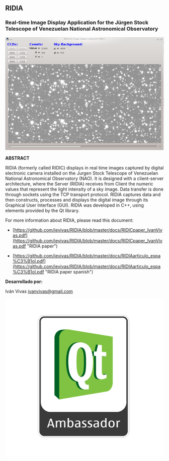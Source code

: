 ## RIDIA ##

### Real-time Image Display Application for the Jürgen Stock Telescope of Venezuelan National Astronomical Observatory ###

![RIDIA GUI](https://github.com/ievivas/RIDIA/blob/master/docs/snapshot1.png?raw=true)


**ABSTRACT**

RIDIA (formerly called RIDIC) displays in real time images captured by digital electronic camera installed on the Jurgen Stock Telescope of Venezuelan National Astronomical Observatory (NAO). It is designed with a client-server architecture, where the Server (RIDIA) receives from Client the numeric values that represent the light intensity of a sky image. Data transfer is done through sockets using the TCP transport protocol. RIDIA captures data and then constructs, processes and displays the digital image through its Graphical User Interface (GUI). RIDIA was developed in C++, using elements provided by the Qt library.

For more information about RIDIA, please read this document:

- [https://github.com/ievivas/RIDIA/blob/master/docs/RIDICpaper_IvanVivas.pdf](https://github.com/ievivas/RIDIA/blob/master/docs/RIDICpaper_IvanVivas.pdf "RIDIA paper")

- [https://github.com/ievivas/RIDIA/blob/master/docs/RIDIAarticulo_espa%C3%B1ol.pdf](https://github.com/ievivas/RIDIA/blob/master/docs/RIDIAarticulo_espa%C3%B1ol.pdf "RIDIA paper spanish")




**Desarrollado por:**

Iván Vivas
ivanvivas@gmail.com

![Qt Ambassador](https://github.com/ievivas/RIDIA/blob/master/docs/qt_ambassador_logo.png?raw=true)
